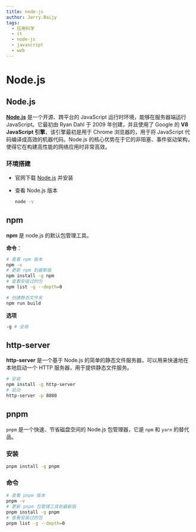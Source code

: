 ```yaml
---
title: node-js
author: Jerry.Baijy
tags:
  - 应用科学
  - it
  - node-js
  - javascript
  - web
---
```


# Node.js

## Node.js

[**Node.js**](https://nodejs.org/zh-cn) 是一个开源、跨平台的 JavaScript 运行时环境，能够在服务器端运行 JavaScript。它最初由 Ryan Dahl 于 2009 年创建，并且使用了 Google 的 **V8 JavaScript 引擎**，该引擎最初是用于 Chrome 浏览器的，用于将 JavaScript 代码编译成高效的机器代码。Node.js 的核心优势在于它的非阻塞、事件驱动架构，使得它在构建高性能的网络应用时非常高效。

### 环境搭建

- 官网下载 [Node.js](https://nodejs.org/zh-cn) 并安装

- 查看 Node.js 版本

    ```bash
    node -v
    ```

## npm

**npm** 是 node.js 的默认包管理工具。

**命令**：

```bash
# 查看 npm 版本
npm -v
# 更新 npm 到最新版
npm install -g npm
# 查看安装过的包
npm list -g --depth=0

# 创建静态文件夹
npm run build
```

**选项**

```bash
-g # 全局
```

## http-server

**http-server** 是一个基于 Node.js 的简单的静态文件服务器，可以用来快速地在本地启动一个 HTTP 服务器，用于提供静态文件服务。

```bash
# 安装
npm install -g http-server
# 启动
http-server -p 8080
```

## pnpm

`pnpm` 是一个快速、节省磁盘空间的 Node.js 包管理器，它是 `npm` 和 `yarn` 的替代品。

### 安装

```bash
pnpm install -g pnpm
```

### 命令

```bash
# 查看 pnpm 版本
pnpm -v
# 更新 pnpm 包管理工具到最新版
pnpm install -g pnpm
# 查看安装过的包
pnpm list -g --depth=0
```